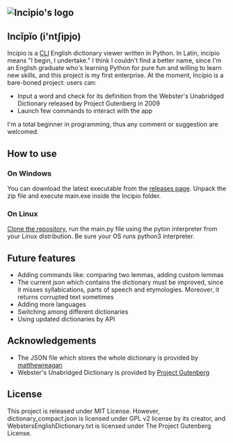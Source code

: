 ## ![Incipio's logo](https://camo.githubusercontent.com/85f336b99a9ef0a0aa5ed0631d8917aba2481ec6680f94b192ba7b50206e12ba/68747470733a2f2f692e706f7374696d672e63632f7a444648596a32562f696e636970696f2e706e67)

## Incĭpĭo (i'ntʃipjo)

Incipio is a [CLI](https://en.wikipedia.org/wiki/Command-line_interface) English dictionary viewer written in Python. In Latin, incipio means "I begin, I undertake." I think I couldn't find a better name, since I'm an English graduate who's learning Python for pure fun and willing to learn new skills, and this project is my first enterprise. At the moment, Incipio is a bare-boned project: users can:
* Input a word and check for its definition from the Webster's Unabridged Dictionary released by Project Gutenberg in 2009
* Launch few commands to interact with the app  
  
I'm a total beginner in programming, thus any comment or suggestion are welcomed.

## How to use

### On Windows

You can download the latest executable from the [releases page](https://github.com/Namekinek0/incipio/releases). Unpack the zip file and execute main.exe inside the Incipio folder.

### On Linux

[Clone the repository](https://docs.github.com/en/repositories/creating-and-managing-repositories/cloning-a-repository), run the main.py file using the pyton interpreter from your Linux distribution. Be sure your OS runs python3 interpreter.

## Future features

* Adding commands like: comparing two lemmas, adding custom lemmas
* The current json which contains the dictionary must be improved, since it misses syllabications, parts of speech and etymologies. Moreover, it returns corrupted text sometimes
* Adding more languages
* Switching among different dictionaries
* Using updated dictionaries by API

## Acknowledgements

* The JSON file which stores the whole dictionary is provided by [matthewreagan](https://github.com/matthewreagan/WebstersEnglishDictionary)
* Webster's Unabridged Dictionary is provided by [Project Gutenberg](https://www.gutenberg.org/ebooks/29765)

## License

This project is released under MIT License. However, dictionary_compact.json is licensed under GPL v2 license by its creator, and WebstersEnglishDictionary.txt is licensed under The Project Gutenberg License.
